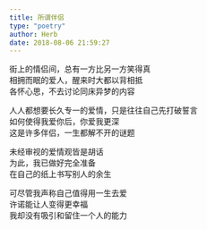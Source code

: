 ```yaml
---  
title: 所谓伴侣  
type: "poetry"  
author: Herb  
date: 2018-08-06 21:59:27  
---  
```

街上的情侣间，总有一方比另一方笑得真  
相拥而眠的爱人，醒来时大都以背相抵  
各怀心思，不去讨论同床异梦的内容  

人人都想要长久专一的爱情，只是往往自己先打破誓言  
如何使得我爱你后，你爱我更深  
这是许多伴侣，一生都解不开的谜题  

未经审视的爱情观皆是胡话  
为此，我已做好完全准备  
在自己的纸上书写别人的余生  

可尽管我声称自己值得用一生去爱  
许诺能让人变得更幸福  
我却没有吸引和留住一个人的能力  
